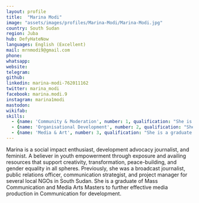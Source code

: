 ```yaml
---
layout: profile
title:  "Marina Modi"
image: "assets/images/profiles/Marina-Modi/Marina-Modi.jpg"
country: South Sudan
region: Juba
hub: DefyHateNow
languages: English (Excellent)
mail: mrnmodi9@gmail.com
phone: 
whatsapp: 
website: 
telegram: 
github: 
linkedin: marina-modi-762011162
twitter: marina_modi
facebook: marina.modi.9
instagram: marina1modi
mastodon: 
wikifab:
skills:
  - {name: 'Community & Moderation', number: 1, qualification: "She is also a coordinator with the #ASKnet Project. with her skills in Community moderation, she leads a team of other coordinators and hubs in the co-creation of the #ASKnet network of Hubs"}
  - {name: 'Organisational Development', number: 2, qualification: "She is the Managing Editor at 211 check, South Sudan and doubles as the Executive Director DefyHateNow"}
  - {name: 'Media & Art', number: 3, qualification: "She is a graduate of Mass Communication and Media Arts Masters to further effective media production in Communication for development."}
---
```

Marina is a social impact enthusiast, development advocacy journalist, and feminist. A believer in youth empowerment through exposure and availing resources that support creativity, transformation, peace-building, and gender equality in all spheres. Previously, she was a broadcast journalist, public relations officer, communication strategist, and project manager for several local NGOs in South Sudan. She is a graduate of Mass Communication and Media Arts Masters to further effective media production in Communication for development.